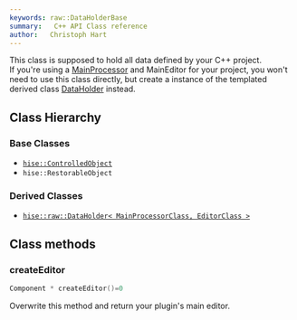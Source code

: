 ```yaml
---
keywords: raw::DataHolderBase
summary:   C++ API Class reference
author:   Christoph Hart
---
```


This class is supposed to hold all data defined by your C++ project.  
If you're using a [MainProcessor](/cpp_api/raw/classhise_1_1raw_1_1_main_processor) and MainEditor for your project, you won't need to use this class directly, but create a instance of the templated derived class [DataHolder](/cpp_api/raw/classhise_1_1raw_1_1_data_holder) instead.   
## Class Hierarchy

### Base Classes

- [`hise::ControlledObject`](/cpp_api/hise/classhise_1_1_controlled_object)  
- `hise::RestorableObject`  

### Derived Classes

- [`hise::raw::DataHolder< MainProcessorClass, EditorClass >`](/cpp_api/raw/classhise_1_1raw_1_1_data_holder)  


## Class methods

### createEditor

```cpp
Component * createEditor()=0
```

Overwrite this method and return your plugin's main editor.   
